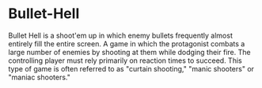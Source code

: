 # Bullet-Hell
 
Bullet Hell is a shoot'em up in which enemy bullets frequently almost entirely fill the entire screen. A game in which the protagonist combats a large number of enemies by shooting at them while dodging their fire. The controlling player must rely primarily on reaction times to succeed. This type of game is often referred to as "curtain shooting," "manic shooters" or "maniac shooters." 
